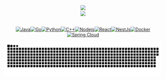 <div align="center">
  <div>
    <a href="https://blog.sunguoqi.com/">
      <img src="https://readme-typing-svg.demolab.com?font=Fira+Code&pause=1000&width=435&lines=console.log(%22Hello%2C%20World%22);Hi,this is Yingjie Zhang!&center=true&size=27" />
    </a>
  </div>

  <!-- knock code pictures -->
  <picture>
    <source media="(prefers-color-scheme: dark)" srcset="https://cdn.jsdelivr.net/gh/sun0225SUN/sun0225SUN/assets/images/coding.gif" />
    <source media="(prefers-color-scheme: light)" srcset="https://cdn.jsdelivr.net/gh/sun0225SUN/sun0225SUN/assets/images/developer.svg" height="225px" />
    <img src="https://cdn.jsdelivr.net/gh/sun0225SUN/sun0225SUN/assets/images/coding.gif" />
  </picture>

  <!-- for beauty -->
  <div>&nbsp;</div>

  <!-- profile logo -->
  [![Java](https://img.shields.io/badge/-Java-007396?style=flat-square&logo=java&logoColor=ffffff)](https://www.java.com/zh-CN/)[![Go](https://img.shields.io/badge/-Go-00ADD8?style=flat-square&logo=go&logoColor=ffffff)](https://golang.org/)[![Python](https://img.shields.io/badge/-Python-3776AB?style=flat-square&logo=python&logoColor=ffffff)](https://www.python.org/)[![C++](https://img.shields.io/badge/-C++-00599C?style=flat-square&logo=c%2B%2B&logoColor=ffffff)](https://en.wikipedia.org/wiki/C%2B%2B)[![Nodejs](https://img.shields.io/badge/-Nodejs-43853d?style=flat-square&logo=Node.js&logoColor=white)](https://nodejs.org/en)[![React](https://img.shields.io/badge/-React-61DAFB?style=flat-square&logo=react&logoColor=ffffff)](https://reactjs.org/)[![NestJs](https://img.shields.io/badge/-NestJs-E0234E?style=flat-square&logo=nestjs&logoColor=ffffff)](https://nestjs.com/)[![Docker](https://img.shields.io/badge/-Docker-2496ED?style=flat-square&logo=Docker&logoColor=ffffff)](https://www.docker.com/)[![Spring Cloud](https://img.shields.io/badge/-Spring%20Cloud-6DB33F?style=flat-square&logo=spring&logoColor=ffffff)](https://spring.io/projects/spring-cloud)
  <div>
<!--     <a href="https://mp.sunguoqi.com"><img src="https://img.shields.io/badge/WeChat-微信-07c160" /></a>&emsp;
    
    <!-- visitor statistics logo 访问量统计徽标 -->
     <img src="https://komarev.com/ghpvc/?username=nyuZyjCs&label=Views&color=0e75b6&style=flat" alt="Views" /> -->
  </div>

  <!-- Snake Code Contribution Map 贪吃蛇代码贡献图 -->
  <picture>
    <source media="(prefers-color-scheme: dark)" srcset="https://github.com/nyuZyjCs/githubSNK/blob/output/github-contribution-grid-snake-dark.svg" />
    <source media="(prefers-color-scheme: light)" srcset="https://github.com/nyuZyjCs/githubSNK/blob/output/github-contribution-grid-snake.svg" />
    <img alt="github-snake" src="https://github.com/nyuZyjCs/githubSNK/blob/output/github-contribution-grid-snake.svg" />
  </picture>
  
</div>
